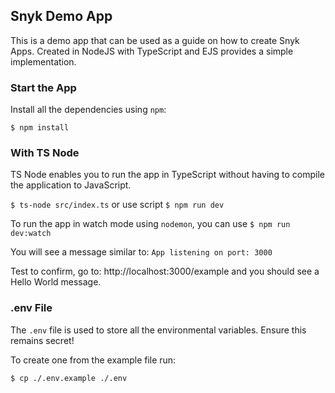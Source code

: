 ## Snyk Demo App

This is a demo app that can be used as a guide on how to create Snyk Apps. Created in NodeJS with TypeScript and EJS provides a simple implementation.

### Start the App

Install all the dependencies using `npm`:

`$ npm install`

### With TS Node

TS Node enables you to run the app in TypeScript without having to compile the application to JavaScript.

`$ ts-node src/index.ts` or use script `$ npm run dev`

To run the app in watch mode using `nodemon`, you can use `$ npm run dev:watch`

You will see a message similar to: `App listening on port: 3000`

Test to confirm, go to: http://localhost:3000/example and you should see a Hello World message.

### .env File

The `.env` file is used to store all the environmental variables. Ensure this remains secret!

To create one from the example file run:

`$ cp ./.env.example ./.env`
